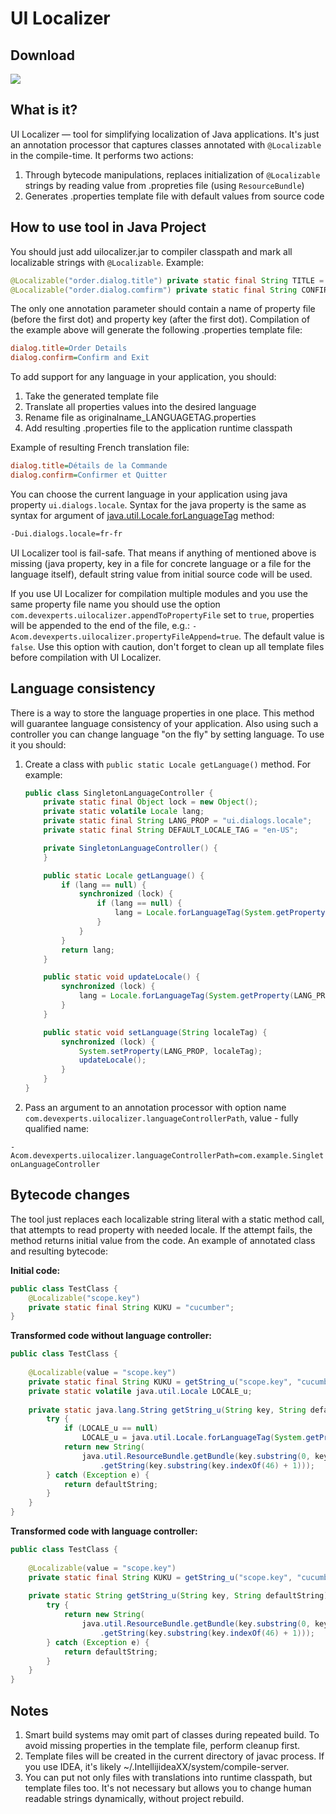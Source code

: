 UI Localizer
============

Download
--------
<a href='https://bintray.com/devexperts/Maven/uilocalizer/_latestVersion'><img src='https://api.bintray.com/packages/devexperts/Maven/uilocalizer/images/download.svg'></a>

What is it?
-----------
UI Localizer — tool for simplifying localization of Java applications. It's just an annotation processor that captures classes annotated with `@Localizable` in the compile-time. It performs two actions:

1. Through bytecode manipulations, replaces initialization of `@Localizable` strings by reading value from .propreties file (using `ResourceBundle`)
2. Generates .properties template file with default values from source code

How to use tool in Java Project
-------------------------------
You should just add uilocalizer.jar to compiler classpath and mark all localizable strings with `@Localizable`. Example:

```java
@Localizable("order.dialog.title") private static final String TITLE = "Order Details";
@Localizable("order.dialog.comfirm") private static final String CONFIRM = "Confirm and Exit";
```

The only one annotation parameter should contain a name of property file (before the first dot) and property key (after the first dot).
Compilation of the example above will generate the following .properties template file:

```ini
dialog.title=Order Details
dialog.confirm=Confirm and Exit
```

To add support for any language in your application, you should:

1. Take the generated template file
2. Translate all properties values into the desired language
3. Rename file as originalname_LANGUAGETAG.properties
4. Add resulting .properties file to the application runtime classpath

Example of resulting French translation file:

```ini
dialog.title=Détails de la Commande
dialog.confirm=Confirmer et Quitter
```

You can choose the current language in your application using java property `ui.dialogs.locale`. Syntax for the java property is the same as syntax for argument of [java.util.Locale.forLanguageTag](https://docs.oracle.com/javase/8/docs/api/java/util/Locale.html#forLanguageTag-java.lang.String-) method:

```bash
-Dui.dialogs.locale=fr-fr
```

UI Localizer tool is fail-safe. That means if anything of mentioned above is missing (java property, key in a file for concrete language or a file for the language itself), default string value from initial source code will be used.

If you use UI Localizer for compilation multiple modules and you use the same property file name you should use the option `com.devexperts.uilocalizer.appendToPropertyFile` set to `true`, properties will be appended to the end of the file, e.g.: `-Acom.devexperts.uilocalizer.propertyFileAppend=true`. The default value is `false`.
Use this option with caution, don't forget to clean up all template files before compilation with UI Localizer.

Language consistency
--------------------
There is a way to store the language properties in one place. This method will guarantee language consistency of your application.
Also using such a controller you can change language "on the fly" by setting language. To use it you should:

1. Create a class with `public static Locale getLanguage()` method. For example:
 
    ```java
    public class SingletonLanguageController {
        private static final Object lock = new Object();
        private static volatile Locale lang;
        private static final String LANG_PROP = "ui.dialogs.locale";
        private static final String DEFAULT_LOCALE_TAG = "en-US";
    
        private SingletonLanguageController() {
        }
    
        public static Locale getLanguage() {
            if (lang == null) {
                synchronized (lock) {
                    if (lang == null) {
                        lang = Locale.forLanguageTag(System.getProperty(LANG_PROP, DEFAULT_LOCALE_TAG));
                    }
                }
            }
            return lang;
        }
    
        public static void updateLocale() {
            synchronized (lock) {
                lang = Locale.forLanguageTag(System.getProperty(LANG_PROP, DEFAULT_LOCALE_TAG));
            }
        }
    
        public static void setLanguage(String localeTag) {
            synchronized (lock) {
                System.setProperty(LANG_PROP, localeTag);
                updateLocale();
            }
        }
    }
    ```

2. Pass an argument to an annotation processor with option name `com.devexperts.uilocalizer.languageControllerPath`, value - fully qualified name:  
   
  `-Acom.devexperts.uilocalizer.languageControllerPath=com.example.SingletonLanguageController`

Bytecode changes
----------------

The tool just replaces each localizable string literal with a static method call, that attempts to read property with needed locale. If the attempt fails, the method returns initial value from the code. An example of annotated class and resulting bytecode:

**Initial code:**

```java
public class TestClass {
    @Localizable("scope.key")
    private static final String KUKU = "cucumber";
}
```

**Transformed code without language controller:**

```java
public class TestClass {
    
    @Localizable(value = "scope.key")
    private static final String KUKU = getString_u("scope.key", "cucumber");
    private static volatile java.util.Locale LOCALE_u;
    
    private static java.lang.String getString_u(String key, String defaultString) {
        try {
            if (LOCALE_u == null) 
                LOCALE_u = java.util.Locale.forLanguageTag(System.getProperty("ui.dialogs.locale", "en-US"));
            return new String(
                java.util.ResourceBundle.getBundle(key.substring(0, key.indexOf(46)), LOCALE_u)
                    .getString(key.substring(key.indexOf(46) + 1)));
        } catch (Exception e) {
            return defaultString;
        }
    }
}
```    

**Transformed code with language controller:**

```java
public class TestClass {
    
    @Localizable(value = "scope.key")
    private static final String KUKU = getString_u("scope.key", "cucumber");
    
    private static String getString_u(String key, String defaultString) {
        try {
            return new String(
                java.util.ResourceBundle.getBundle(key.substring(0, key.indexOf(46)), SingletonLanguageController.getLanguage())
                    .getString(key.substring(key.indexOf(46) + 1)));
        } catch (Exception e) {
            return defaultString;
        }
    }
}
```


Notes
-----

1. Smart build systems may omit part of classes during repeated build. To avoid missing properties in the template file, perform cleanup first.
2. Template files will be created in the current directory of javac process. If you use IDEA, it's likely ~/.IntellijideaXX/system/compile-server.
3. You can put not only files with translations into runtime classpath, but template files too. It's not necessary but allows you to change human readable strings dynamically, without project rebuild.
